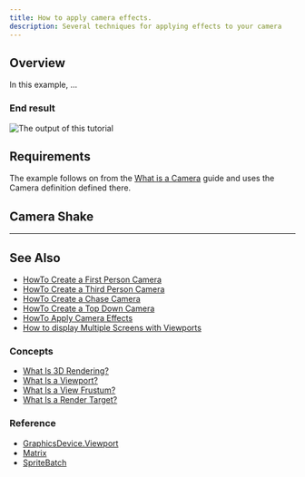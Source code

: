 ```yaml
---
title: How to apply camera effects.
description: Several techniques for applying effects to your camera
---
```


## Overview

In this example, ...

### End result

![The output of this tutorial](../images/HowTo_AnimateSprite_Final.gif)

## Requirements

The example follows on from the [What is a Camera](../../../whatis/graphics/WhatIs_Camera.md) guide and uses the Camera definition defined there.

## Camera Shake

---

## See Also

- [HowTo Create a First Person Camera](../../howto/graphics/camera/HowTo_Create_First_Person_Camera.md)
- [HowTo Create a Third Person Camera](../../howto/graphics/camera/HowTo_Create_Third_Person_Camera.md)
- [HowTo Create a Chase Camera](../../howto/graphics/camera/HowTo_Create_Chase_Camera.md)
- [HowTo Create a Top Down Camera](../../howto/graphics/camera/HowTo_Create_Top_Down_Camera.md)
- [HowTo Apply Camera Effects](../../howto/graphics/camera/HowTo_Apply_Camera_Effects.md)
- [How to display Multiple Screens with Viewports](../../howto/graphics/HowTo_UseViewportForSplitscreenGaming.md)

### Concepts

- [What Is 3D Rendering?](WhatIs_3DRendering.md)
- [What Is a Viewport?](../../whatis/graphics/WhatIs_Viewport.md)
- [What Is a View Frustum?](WhatIs_ViewFrustum.md)
- [What Is a Render Target?](WhatIs_Render_Target.md)

### Reference

- [GraphicsDevice.Viewport](xref:Microsoft.Xna.Framework.Graphics.GraphicsDevice)
- [Matrix](xref:Microsoft.Xna.Framework.Matrix)
- [SpriteBatch](xref:Microsoft.Xna.Framework.Graphics.SpriteBatch)
